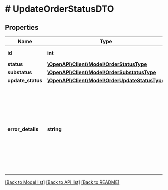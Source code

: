 # # UpdateOrderStatusDTO

## Properties

Name | Type | Description | Notes
------------ | ------------- | ------------- | -------------
**id** | **int** | Идентификатор заказа. | [optional]
**status** | [**\OpenAPI\Client\Model\OrderStatusType**](OrderStatusType.md) |  | [optional]
**substatus** | [**\OpenAPI\Client\Model\OrderSubstatusType**](OrderSubstatusType.md) |  | [optional]
**update_status** | [**\OpenAPI\Client\Model\OrderUpdateStatusType**](OrderUpdateStatusType.md) |  | [optional]
**error_details** | **string** | Ошибка при изменении статуса заказа. Содержит описание ошибки и идентификатор заказа.  Возвращается, если параметр &#x60;updateStatus&#x60; принимает значение &#x60;ERROR&#x60;. | [optional]

[[Back to Model list]](../../README.md#models) [[Back to API list]](../../README.md#endpoints) [[Back to README]](../../README.md)
